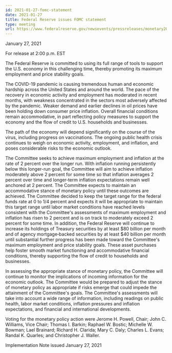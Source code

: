 ```yaml
---
id: 2021-01-27-fomc-statement
date: 2021-01-27
title: Federal Reserve issues FOMC statement
type: meeting
url: https://www.federalreserve.gov/newsevents/pressreleases/monetary20210127a.htm
---
```


January 27, 2021

For release at 2:00 p.m. EST

The Federal Reserve is committed to using its full range of tools to support the U.S. economy in this challenging time, thereby promoting its maximum employment and price stability goals.

The COVID-19 pandemic is causing tremendous human and economic hardship across the United States and around the world. The pace of the recovery in economic activity and employment has moderated in recent months, with weakness concentrated in the sectors most adversely affected by the pandemic. Weaker demand and earlier declines in oil prices have been holding down consumer price inflation. Overall financial conditions remain accommodative, in part reflecting policy measures to support the economy and the flow of credit to U.S. households and businesses.

The path of the economy will depend significantly on the course of the virus, including progress on vaccinations. The ongoing public health crisis continues to weigh on economic activity, employment, and inflation, and poses considerable risks to the economic outlook.

The Committee seeks to achieve maximum employment and inflation at the rate of 2 percent over the longer run. With inflation running persistently below this longer-run goal, the Committee will aim to achieve inflation moderately above 2 percent for some time so that inflation averages 2 percent over time and longer‑term inflation expectations remain well anchored at 2 percent. The Committee expects to maintain an accommodative stance of monetary policy until these outcomes are achieved. The Committee decided to keep the target range for the federal funds rate at 0 to 1/4 percent and expects it will be appropriate to maintain this target range until labor market conditions have reached levels consistent with the Committee's assessments of maximum employment and inflation has risen to 2 percent and is on track to moderately exceed 2 percent for some time. In addition, the Federal Reserve will continue to increase its holdings of Treasury securities by at least $80 billion per month and of agency mortgage‑backed securities by at least $40 billion per month until substantial further progress has been made toward the Committee's maximum employment and price stability goals. These asset purchases help foster smooth market functioning and accommodative financial conditions, thereby supporting the flow of credit to households and businesses.

In assessing the appropriate stance of monetary policy, the Committee will continue to monitor the implications of incoming information for the economic outlook. The Committee would be prepared to adjust the stance of monetary policy as appropriate if risks emerge that could impede the attainment of the Committee's goals. The Committee's assessments will take into account a wide range of information, including readings on public health, labor market conditions, inflation pressures and inflation expectations, and financial and international developments.

Voting for the monetary policy action were Jerome H. Powell, Chair; John C. Williams, Vice Chair; Thomas I. Barkin; Raphael W. Bostic; Michelle W. Bowman; Lael Brainard; Richard H. Clarida; Mary C. Daly; Charles L. Evans; Randal K. Quarles; and Christopher J. Waller.

Implementation Note issued January 27, 2021